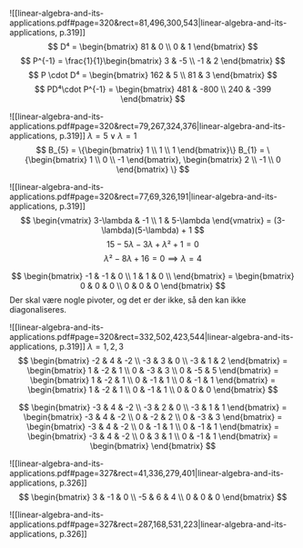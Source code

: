 ![[linear-algebra-and-its-applications.pdf#page=320&rect=81,496,300,543|linear-algebra-and-its-applications, p.319]]
$$
D⁴ = 
\begin{bmatrix}
81 & 0 \\
0 & 1
\end{bmatrix}
$$
$$
P^{-1} = \frac{1}{1}\begin{bmatrix}
3 & -5 \\
-1 & 2
\end{bmatrix}
$$
$$
P \cdot D⁴ = \begin{bmatrix}
162 & 5 \\
81 & 3
\end{bmatrix}
$$
$$
PD⁴\cdot P^{-1} = \begin{bmatrix}
481 & -800 \\
240 & -399
\end{bmatrix}
$$

![[linear-algebra-and-its-applications.pdf#page=320&rect=79,267,324,376|linear-algebra-and-its-applications, p.319]]
$\lambda = 5 \vee \lambda = 1$
$$
B_{5} = \{\begin{bmatrix} 1 \\ 1 \\ 1 \end{bmatrix}\}
B_{1} = \{\begin{bmatrix} 1 \\ 0 \\ -1 \end{bmatrix},
\begin{bmatrix} 2 \\ -1 \\ 0 \end{bmatrix}
 \}
$$

![[linear-algebra-and-its-applications.pdf#page=320&rect=77,69,326,191|linear-algebra-and-its-applications, p.319]]
$$
\begin{vmatrix}
3-\lambda & -1 \\
1 & 5-\lambda
\end{vmatrix} = (3-\lambda)(5-\lambda) + 1
$$
$$
15 - 5 \lambda - 3 \lambda + \lambda² + 1 = 0
$$
$$
\lambda² - 8 \lambda + 16 = 0 \implies \lambda = 4
$$

$$
\begin{bmatrix}
-1 & -1 & 0 \\
1 & 1 & 0 \\
\end{bmatrix} =  \begin{bmatrix}
0 & 0 & 0 \\
0 & 0 & 0
\end{bmatrix}
$$
Der skal være nogle pivoter, og det er der ikke, så den kan ikke diagonaliseres.

![[linear-algebra-and-its-applications.pdf#page=320&rect=332,502,423,544|linear-algebra-and-its-applications, p.319]]
$\lambda = 1, 2, 3$
$$
\begin{bmatrix}
-2 & 4 & -2 \\
-3 & 3 & 0 \\
-3 & 1 & 2 
\end{bmatrix} = \begin{bmatrix}
1 & -2 & 1 \\
0 & -3 & 3 \\
0 & -5 & 5 
\end{bmatrix} = \begin{bmatrix}
1 & -2 & 1 \\
0 & -1 & 1 \\
0 & -1 & 1 
\end{bmatrix} = \begin{bmatrix}
1 & -2 & 1 \\
0 & -1 & 1 \\
0 & 0 & 0 
\end{bmatrix}
$$

$$
\begin{bmatrix}
-3 & 4 & -2 \\
-3 & 2 & 0 \\
-3 & 1 & 1
\end{bmatrix} = \begin{bmatrix}
-3 & 4 & -2 \\
0 & -2 & 2 \\
0 & -3 & 3
\end{bmatrix} = \begin{bmatrix}
-3 & 4 & -2 \\
0 & -1 & 1 \\
0 & -1 & 1
\end{bmatrix} = \begin{bmatrix}
-3 & 4 & -2 \\
0 & 3 & 1 \\
0 & -1 & 1
\end{bmatrix} = \begin{bmatrix}
\end{bmatrix}
$$

![[linear-algebra-and-its-applications.pdf#page=327&rect=41,336,279,401|linear-algebra-and-its-applications, p.326]]
$$
\begin{bmatrix}
3  & -1 & 0 \\
-5 & 6 & 4 \\
0 & 0 & 0
\end{bmatrix}
$$

![[linear-algebra-and-its-applications.pdf#page=327&rect=287,168,531,223|linear-algebra-and-its-applications, p.326]]
